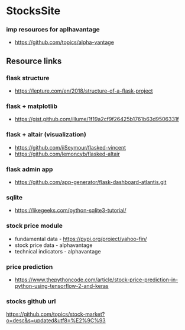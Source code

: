 # StocksSite

### imp resources for aplhavantage
* https://github.com/topics/alpha-vantage

## Resource links
### flask structure
* https://lepture.com/en/2018/structure-of-a-flask-project

### flask + matplotlib
* https://gist.github.com/illume/1f19a2cf9f26425b1761b63d9506331f

### flask + altair (visualization) 
* https://github.com/iiSeymour/flasked-vincent
* https://github.com/lemoncyb/flasked-altair

### flask admin app
* https://github.com/app-generator/flask-dashboard-atlantis.git

### sqlite
* https://likegeeks.com/python-sqlite3-tutorial/

### stock price module
* fundamental data - https://pypi.org/project/yahoo-fin/
* stock price data - alphavantage
* technical indicators - alphavantage


### price prediction
* https://www.thepythoncode.com/article/stock-price-prediction-in-python-using-tensorflow-2-and-keras

### stocks github url
https://github.com/topics/stock-market?o=desc&s=updated&utf8=%E2%9C%93
